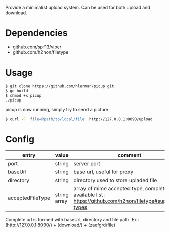 Provide a minimalist upload system.
Can be used for both upload and download.

# Dependencies

* github.com/spf13/viper
* github.com/h2non/filetype

# Usage

``` Bash
$ git clone https://github.com/hlerman/picup.git
$ go build
$ chmod +x picup
./picup
```

picup is now running, simply try to send a picture

``` Bash
$ curl -F 'file=@path/to/local/file' http://127.0.0.1:8090/upload
```

# Config

| entry            | value            | comment          |
| ---------------- | ---------------- | ---------------- |
| port             | string           | server port      |
| baseUrl          | string           | base url, useful for proxy |
| directory        | string           | directory used to store upladed file |
| acceptedFileType | string array     | array of mime accepted type, complete available list : https://github.com/h2non/filetype#supported-types |

Complete url is formed with baseUrl, directory and file path.
Ex : (http://127.0.0.1:8090/) + (download/) + (zaefgrd/file)
